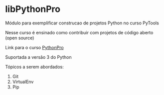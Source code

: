 # libPythonPro
Módulo para exemplificar construcao de projetos Python no curso PyTools

Nesse curso é ensinado como contribuir com projetos de código aberto (open source)

Link para o curso [PythonPro](https://python.pro.br/)

Suportada a versão 3 do Python

Tópicos a serem abordados:
1. Git
2. VirtualEnv
3. Pip

